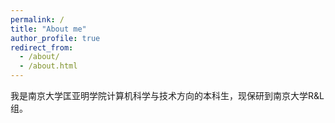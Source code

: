 ```yaml
---
permalink: /
title: "About me"
author_profile: true
redirect_from: 
  - /about/
  - /about.html
---
```


我是南京大学匡亚明学院计算机科学与技术方向的本科生，现保研到南京大学R&L组。